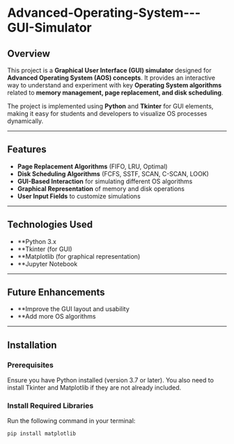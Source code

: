 # Advanced-Operating-System---GUI-Simulator

## Overview
This project is a **Graphical User Interface (GUI) simulator** designed for **Advanced Operating System (AOS) concepts**. It provides an interactive way to understand and experiment with key **Operating System algorithms** related to **memory management, page replacement, and disk scheduling**.

The project is implemented using **Python** and **Tkinter** for GUI elements, making it easy for students and developers to visualize OS processes dynamically.

---

## Features
- **Page Replacement Algorithms** (FIFO, LRU, Optimal)
- **Disk Scheduling Algorithms** (FCFS, SSTF, SCAN, C-SCAN, LOOK)
- **GUI-Based Interaction** for simulating different OS algorithms
- **Graphical Representation** of memory and disk operations
- **User Input Fields** to customize simulations
  
---

## Technologies Used
- **Python 3.x
- **Tkinter (for GUI)
- **Matplotlib (for graphical representation)
- **Jupyter Notebook

---

## Future Enhancements
- **Improve the GUI layout and usability
- **Add more OS algorithms

---

## Installation

### Prerequisites
Ensure you have Python installed (version 3.7 or later). You also need to install Tkinter and Matplotlib if they are not already included.

### Install Required Libraries
Run the following command in your terminal:
```bash
pip install matplotlib
